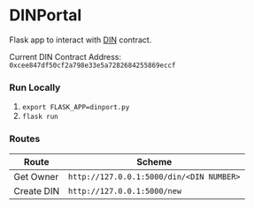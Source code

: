 # DINPortal
Flask app to interact with [DIN](https://github.com/richmcateer/DIN) contract.

Current DIN Contract Address: `0xcee847df50cf2a798e33e5a7282684255869eccf`

### Run Locally
 1. `export FLASK_APP=dinport.py`
 2. `flask run`
 
 ### Routes

| Route      | Scheme                                  |
|------------|-----------------------------------------|
| Get Owner  | `http://127.0.0.1:5000/din/<DIN NUMBER>`|
| Create DIN | `http://127.0.0.1:5000/new`             |
